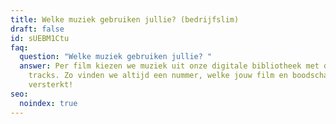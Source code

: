 ```yaml
---
title: Welke muziek gebruiken jullie? (bedrijfslim)
draft: false
id: sUEBM1Ctu
faq:
  question: "Welke muziek gebruiken jullie? "
  answer: Per film kiezen we muziek uit onze digitale bibliotheek met duizenden
    tracks. Zo vinden we altijd een nummer, welke jouw film en boodschap
    versterkt!
seo:
  noindex: true
---
```

